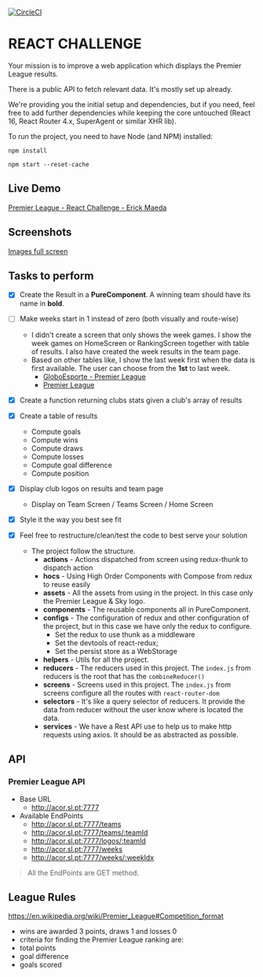 [![CircleCI](https://circleci.com/gh/circleci/circleci-docs.svg?style=svg)](https://circleci.com/gh/ErickMaeda/premier-league)

# REACT CHALLENGE

  

Your mission is to improve a web application which displays the Premier League results.

There is a public API to fetch relevant data. It's mostly set up already.

  

We're providing you the initial setup and dependencies, but if you need, feel free to add further dependencies while keeping the core untouched (React 16, React Router 4.x, SuperAgent or similar XHR lib).

  

To run the project, you need to have Node (and NPM) installed:

  
```
npm install
```
```
npm start --reset-cache
```  
## Live Demo
  [Premier League - React Challenge - Erick Maeda](https://reacttestsky.erickmaeda.com.br)

## Screenshots
[Images full screen](https://github.com/ErickMaeda/premier-league/tree/master/assets/screenshots)

## Tasks to perform

 - [x] Create the Result in a **PureComponent**. A winning team should have its name in **bold**.

 - [ ] Make weeks start in 1 instead of zero (both visually and route-wise)
	 - I didn't create a screen that only shows the week games. I show the week games on HomeScreen or RankingScreen together with table of results. I also have created the week results in the team page. 
	 - Based on other tables like, I show the last week first when the data is first available. The user can choose from the **1st** to last week. 
		 - [GloboEsporte - Premier League](https://globoesporte.globo.com/futebol/futebol-internacional/futebol-ingles/)
		 - [Premier League](https://www.premierleague.com/tables)

 - [x] Create a function returning clubs stats given a club's array of results

 - [x] Create a table of results
	 - Compute goals
	 - Compute wins
	 - Compute draws
	 - Compute losses
	 - Compute goal difference
	 - Compute position

 - [x] Display club logos on results and team page
	 - Display on Team Screen / Teams Screen / Home Screen

 - [x] Style it the way you best see fit 

 - [x] Feel free to restructure/clean/test the code to best serve your solution
	- The project follow the structure.
		- **actions** - Actions dispatched from screen using redux-thunk to dispatch action
		- **hocs** - Using High Order Components with Compose from redux to reuse easily 
		- **assets** - All the assets from using in the project. In this case only the Premier League & Sky logo.
 		- **components** - The reusable components all in PureComponent.
 		-  **configs** - The configuration of redux and other configuration of the project, but in this case we have only the redux to configure.
	 		- Set the redux to use thunk as a middleware
	 		- Set the devtools of react-redux;
	 		- Set the persist store as a WebStorage
 		- **helpers** - Utils for all the project.
 		- **reducers** - The reducers used in this project. The `index.js` from reducers is the root that has the `combineReducer()`
 		- **screens** - Screens used in this project. The `index.js` from screens configure all the routes with `react-router-dom`
 		- **selectors** - It's like a query selector of reducers. It provide the data from reducer without the user know where is located the data.
 		- **services** - We have a Rest API use to help us to make http requests using axios. It should be as abstracted as possible.

  
## API

### Premier League API

- Base URL
    - http://acor.sl.pt:7777
- Available EndPoints
    - http://acor.sl.pt:7777/teams
    -  http://acor.sl.pt:7777/teams/:teamId
    - http://acor.sl.pt:7777/logos/:teamId
    - http://acor.sl.pt:7777/weeks
    - http://acor.sl.pt:7777/weeks/:weekIdx
> All the EndPoints are GET method.


## League Rules

  

<https://en.wikipedia.org/wiki/Premier_League#Competition_format>

- wins are awarded 3 points, draws 1 and losses 0
- criteria for finding the Premier League ranking are:
- total points
- goal difference
- goals scored
